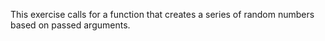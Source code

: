 This exercise calls for a function that creates a series of random numbers based on passed arguments.
